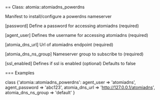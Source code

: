 == Class: atomia::atomiadns_powerdns

Manifest to install/configure a powerdns nameserver 

[password]
Define a password for accessing atomiadns
(required) 

[agent_user]
Defines the username for accessing atomiadns
(required)

[atomia_dns_url]
Url of atomiadns endpoint
(required)

[atomia_dns_ns_group]
Nameserver group to subscribe to
(required)

[ssl_enabled]
Defines if ssl is enabled
(optional) Defaults to false


=== Examples

class {'atomia::atomiadns_powerdns':
agent_user => 'atomiadns',
agent_password => 'abc123',
atomia_dns_url => 'http://127.0.0.1/atomiadns',
atomia_dns_ns_group => 'default'
}
